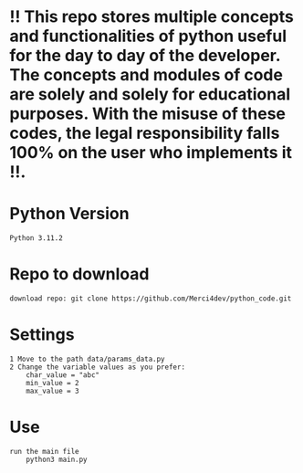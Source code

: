 # !! This repo stores multiple concepts and functionalities of python useful for the day to day of the developer. The concepts and modules of code are solely and solely for educational purposes. With the misuse of these codes, the legal responsibility falls 100% on the user who implements it !!.

# Python Version
    Python 3.11.2

# Repo to download
    download repo: git clone https://github.com/Merci4dev/python_code.git

# Settings
    1 Move to the path data/params_data.py
    2 Change the variable values as you prefer: 
        char_value = "abc"
        min_value = 2
        max_value = 3

# Use
    run the main file
        python3 main.py


